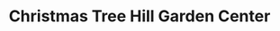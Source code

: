 ---
title: "Christmas Tree Hill Garden Center"
url: /newland/christmas-tree-hill-garden-center/
shop: garden centre
---